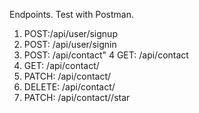 
   Endpoints. Test with Postman.
1.	POST:/api/user/signup
2.	POST: /api/user/signin
3.  POST: /api/contact"
4   GET: /api/contact
5.	GET: /api/contact/<contact id>
6.	PATCH: /api/contact/<contact id>
7.	DELETE: /api/contact/<contact id>
8.	PATCH: /api/contact/<contact id>/star
